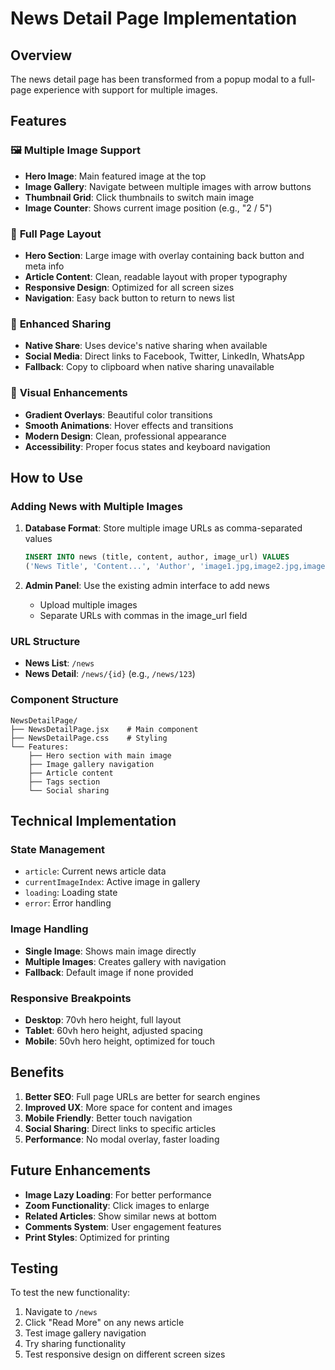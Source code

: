 # News Detail Page Implementation

## Overview
The news detail page has been transformed from a popup modal to a full-page experience with support for multiple images.

## Features

### 🖼️ **Multiple Image Support**
- **Hero Image**: Main featured image at the top
- **Image Gallery**: Navigate between multiple images with arrow buttons
- **Thumbnail Grid**: Click thumbnails to switch main image
- **Image Counter**: Shows current image position (e.g., "2 / 5")

### 📱 **Full Page Layout**
- **Hero Section**: Large image with overlay containing back button and meta info
- **Article Content**: Clean, readable layout with proper typography
- **Responsive Design**: Optimized for all screen sizes
- **Navigation**: Easy back button to return to news list

### 🔗 **Enhanced Sharing**
- **Native Share**: Uses device's native sharing when available
- **Social Media**: Direct links to Facebook, Twitter, LinkedIn, WhatsApp
- **Fallback**: Copy to clipboard when native sharing unavailable

### 🎨 **Visual Enhancements**
- **Gradient Overlays**: Beautiful color transitions
- **Smooth Animations**: Hover effects and transitions
- **Modern Design**: Clean, professional appearance
- **Accessibility**: Proper focus states and keyboard navigation

## How to Use

### Adding News with Multiple Images
1. **Database Format**: Store multiple image URLs as comma-separated values
   ```sql
   INSERT INTO news (title, content, author, image_url) VALUES 
   ('News Title', 'Content...', 'Author', 'image1.jpg,image2.jpg,image3.jpg');
   ```

2. **Admin Panel**: Use the existing admin interface to add news
   - Upload multiple images
   - Separate URLs with commas in the image_url field

### URL Structure
- **News List**: `/news`
- **News Detail**: `/news/{id}` (e.g., `/news/123`)

### Component Structure
```
NewsDetailPage/
├── NewsDetailPage.jsx    # Main component
├── NewsDetailPage.css    # Styling
└── Features:
    ├── Hero section with main image
    ├── Image gallery navigation
    ├── Article content
    ├── Tags section
    └── Social sharing
```

## Technical Implementation

### State Management
- `article`: Current news article data
- `currentImageIndex`: Active image in gallery
- `loading`: Loading state
- `error`: Error handling

### Image Handling
- **Single Image**: Shows main image directly
- **Multiple Images**: Creates gallery with navigation
- **Fallback**: Default image if none provided

### Responsive Breakpoints
- **Desktop**: 70vh hero height, full layout
- **Tablet**: 60vh hero height, adjusted spacing
- **Mobile**: 50vh hero height, optimized for touch

## Benefits

1. **Better SEO**: Full page URLs are better for search engines
2. **Improved UX**: More space for content and images
3. **Mobile Friendly**: Better touch navigation
4. **Social Sharing**: Direct links to specific articles
5. **Performance**: No modal overlay, faster loading

## Future Enhancements

- **Image Lazy Loading**: For better performance
- **Zoom Functionality**: Click images to enlarge
- **Related Articles**: Show similar news at bottom
- **Comments System**: User engagement features
- **Print Styles**: Optimized for printing

## Testing

To test the new functionality:
1. Navigate to `/news`
2. Click "Read More" on any news article
3. Test image gallery navigation
4. Try sharing functionality
5. Test responsive design on different screen sizes

